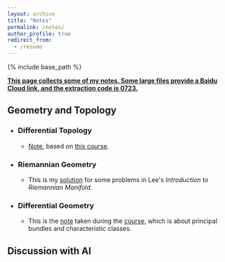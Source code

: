 ```yaml
---
layout: archive
title: "Notes"
permalink: /notes/
author_profile: true
redirect_from:
  - /resume
---
```


{% include base_path %}

**<u>This page collects some of my notes. Some large files provide a Baidu Cloud link, and the extraction code is 0723.</u>**

Geometry and Topology           
------

* ### Differential Topology
    * [Note](http://MyosotisAlpestris.github.io/files/differential_topology.pdf), based on [this course](https://www.youtube.com/playlist?list=PLo4jXE-LdDTQIrmgxcuLO9w5n6AdiltQo). 


* ### Riemannian Geometry                  
    * This is my [solution](http://MyosotisAlpestris.github.io/files/Lee_Riem_Geo.pdf) for some problems in Lee's *Introduction to Riemannian Manifold*.

* ### Differential Geometry
    * This is the [note](http://MyosotisAlpestris.github.io/files/BODG2.pdf) taken during the [course](https://bimsa.net/activity/BasofdifgeoII/), which is about principal bundles and characteristic classes.
 

Discussion with AI
------



